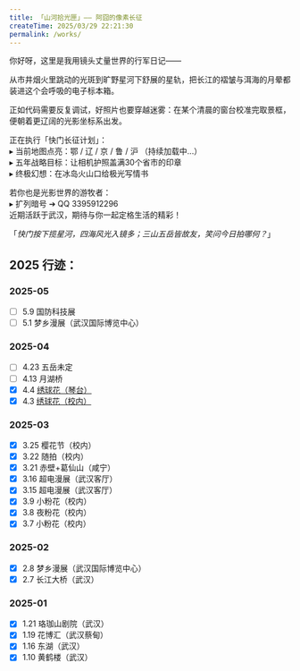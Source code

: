 ```yaml
---
title: 「山河拾光匣」—— 阿囧的像素长征
createTime: 2025/03/29 22:21:30
permalink: /works/
---
```


你好呀，这里是我用镜头丈量世界的行军日记——

从市井烟火里跳动的光斑到旷野星河下舒展的星轨，把长江的褶皱与洱海的月晕都装进这个会呼吸的电子标本箱。

正如代码需要反复调试，好照片也要穿越迷雾：在某个清晨的窗台校准完取景框，便朝着更辽阔的光影坐标系出发。

正在执行「快门长征计划」：  
▸ 当前地图点亮：鄂 / 辽 / 京 / 鲁 / 沪 （持续加载中...）  
▸ 五年战略目标：让相机护照盖满30个省市的印章  
▸ 终极幻想：在冰岛火山口给极光写情书

若你也是光影世界的游牧者：  
▸ 扩列暗号 ➔ QQ 3395912296  
近期活跃于武汉，期待与你一起定格生活的精彩！


「*快门按下揽星河，四海风光入镜多；三山五岳皆故友，笑问今日拍哪何？*」

## 2025 行迹：

### 2025-05

- [ ] 5.9 国防科技展  
- [ ] 5.1 梦乡漫展（武汉国际博览中心）

### 2025-04

- [ ] 4.23 五岳未定  
- [ ] 4.13 月湖桥  
- [x] 4.4 [绣球花（琴台）](./2025-04/2025-04-04.md)
- [x] 4.3 [绣球花（校内）](./2025-04/2025-04-03.md)

### 2025-03

- [x] 3.25 樱花节（校内）  
- [x] 3.22 随拍（校内）  
- [x] 3.21 赤壁+葛仙山（咸宁）  
- [x] 3.16 超电漫展（武汉客厅）  
- [x] 3.15 超电漫展（武汉客厅）  
- [x] 3.9 小粉花（校内）  
- [x] 3.8 夜粉花（校内）  
- [x] 3.7 小粉花（校内）

### 2025-02

- [x] 2.8 梦乡漫展（武汉国际博览中心）  
- [x] 2.7 长江大桥（武汉）  

### 2025-01

- [x] 1.21 珞珈山剧院（武汉）  
- [x] 1.19 花博汇（武汉蔡甸）  
- [x] 1.16 东湖（武汉）  
- [x] 1.10 黄鹤楼（武汉）